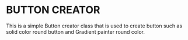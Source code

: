 # BUTTON CREATOR
This is a simple Button creator class that is used to create button such as solid color round button and Gradient painter round color.
